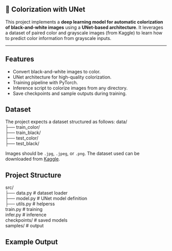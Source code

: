 ## 🌈 Colorization with UNet

This project implements a **deep learning model for automatic colorization of black-and-white images** using a **UNet-based architecture**. It leverages a dataset of paired color and grayscale images (from Kaggle) to learn how to predict color information from grayscale inputs.


---

## Features

- Convert black-and-white images to color.
- UNet architecture for high-quality colorization.
- Training pipeline with PyTorch.
- Inference script to colorize images from any directory.
- Save checkpoints and sample outputs during training.

## Dataset

The project expects a dataset structured as follows:
data/  
├── train_color/  
├── train_black/  
├── test_color/  
├── test_black/  

Images should be `.jpg`, `.jpeg`, or `.png`. The dataset used can be downloaded from [Kaggle](https://www.kaggle.com/).


## Project Structure

src/  
├── data.py       # dataset loader  
├── model.py      # UNet model definition  
├── utils.py      # helperss   
train.py          # training   
infer.py          # inference   
checkpoints/      # saved models  
samples/          # output   

##  Example Output
